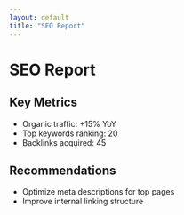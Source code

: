 ```yaml
---
layout: default
title: "SEO Report"
---
```


# SEO Report

## Key Metrics
- Organic traffic: +15% YoY
- Top keywords ranking: 20
- Backlinks acquired: 45

## Recommendations
- Optimize meta descriptions for top pages
- Improve internal linking structure
